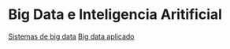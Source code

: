 # Big Data e Inteligencia Aritificial

[Sistemas de big data](./sistemas_big_data/)
[Big data aplicado](./big_data_aplicado/)
